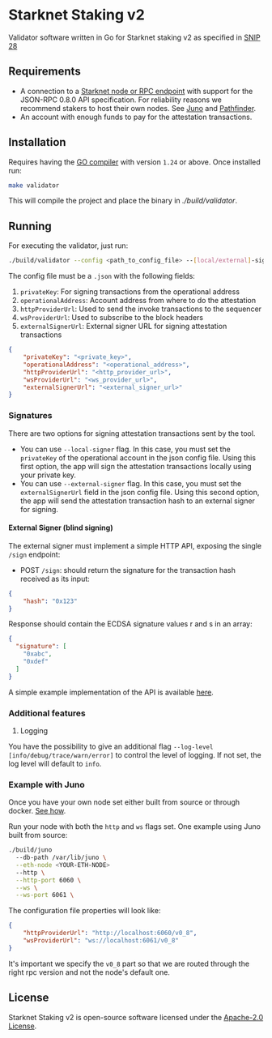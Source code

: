 # Starknet Staking v2
Validator software written in Go for Starknet staking v2 as specified in [SNIP 28](https://community.starknet.io/t/snip-28-staking-v2-proposal/115250)


## Requirements

- A connection to a [Starknet node or RPC endpoint](https://www.starknet.io/fullnodes-rpc-services/) with support for the JSON-RPC 0.8.0 API specification. For reliability reasons we recommend stakers to host their own nodes. See [Juno](https://github.com/NethermindEth/juno) and [Pathfinder](https://github.com/eqlabs/pathfinder).
- An account with enough funds to pay for the attestation transactions.

## Installation

Requires having the [GO compiler](https://go.dev/doc/install) with version `1.24` or above. Once installed run:

```bash
make validator
```

This will compile the project and place the binary in *./build/validator*.

## Running

For executing the validator, just run:
```bash
./build/validator --config <path_to_config_file> --[local/external]-signer
```

The config file must be a `.json` with the following fields:

1. `privateKey`: For signing transactions from the operational address
2. `operationalAddress`: Account address from where to do the attestation
3. `httpProviderUrl`: Used to send the invoke transactions to the sequencer
4. `wsProviderUrl`:  Used to subscribe to the block headers
5. `externalSignerUrl`: External signer URL for signing attestation transactions


```json
{
    "privateKey": "<private_key>",
    "operationalAddress": "<operational_address>",
    "httpProviderUrl": "<http_provider_url>",
    "wsProviderUrl": "<ws_provider_url>",
    "externalSignerUrl": "<external_signer_url>"
}
```

### Signatures

There are two options for signing attestation transactions sent by the tool.

- You can use `--local-signer` flag. In this case, you must set the `privateKey` of the operational account in the json config file.
Using this first option, the app will sign the attestation transactions locally using your private key.
- You can use `--external-signer` flag. In this case, you must set the `externalSignerUrl` field in the json config file.
Using this second option, the app will send the attestation transaction hash to an external signer for signing.

#### External Signer (blind signing)

The external signer must implement a simple HTTP API, exposing the single `/sign` endpoint:
- POST `/sign`: should return the signature for the transaction hash received as its input:
```json
{
    "hash": "0x123"
}
```
Response should contain the ECDSA signature values r and s in an array:
```json
{
  "signature": [
    "0xabc",
    "0xdef"
  ]
}
```
A simple example implementation of the API is available [here](https://github.com/NethermindEth/starknet-staking-v2/tree/main/example-signer/remote_signer.go).

### Additional features

1. Logging

You have the possibility to give an additional flag `--log-level [info/debug/trace/warn/error]` to control the level of logging.
If not set, the log level will default to `info`.

### Example with Juno

Once you have your own node set either built from source or through docker. [See how](https://github.com/NethermindEth/juno?tab=readme-ov-file#run-with-docker).

Run your node with both the `http` and `ws` flags set. One example using Juno built from source:

```bash
./build/juno
  --db-path /var/lib/juno \
  --eth-node <YOUR-ETH-NODE>
  --http \
  --http-port 6060 \
  --ws \
  --ws-port 6061 \
```

The configuration file properties will look like:
```json
{
    "httpProviderUrl": "http://localhost:6060/v0_8",
    "wsProviderUrl": "ws://localhost:6061/v0_8"
}
```

It's important we specify the `v0_8` part so that we are routed through the right rpc version and not the node's default one.

##  License

Starknet Staking v2 is open-source software licensed under the [Apache-2.0 License](https://github.com/NethermindEth/starknet-staking-v2/blob/main/LICENSE).

